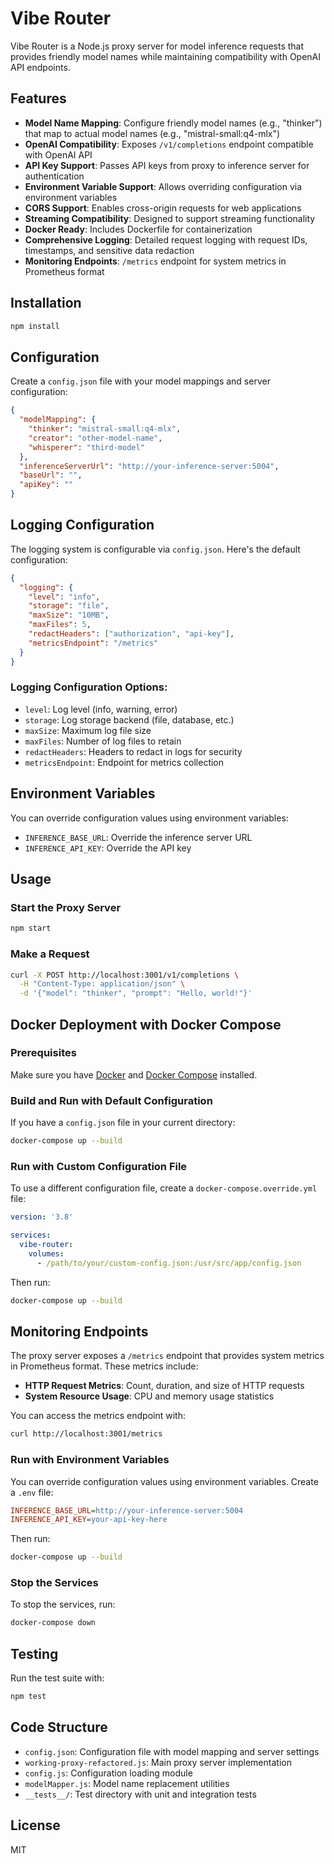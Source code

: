 


# Vibe Router

Vibe Router is a Node.js proxy server for model inference requests that provides friendly model names while maintaining compatibility with OpenAI API endpoints.

## Features

- **Model Name Mapping**: Configure friendly model names (e.g., "thinker") that map to actual model names (e.g., "mistral-small:q4-mlx")
- **OpenAI Compatibility**: Exposes `/v1/completions` endpoint compatible with OpenAI API
- **API Key Support**: Passes API keys from proxy to inference server for authentication
- **Environment Variable Support**: Allows overriding configuration via environment variables
- **CORS Support**: Enables cross-origin requests for web applications
- **Streaming Compatibility**: Designed to support streaming functionality
- **Docker Ready**: Includes Dockerfile for containerization
- **Comprehensive Logging**: Detailed request logging with request IDs, timestamps, and sensitive data redaction
- **Monitoring Endpoints**: `/metrics` endpoint for system metrics in Prometheus format

## Installation

```bash
npm install
```

## Configuration

Create a `config.json` file with your model mappings and server configuration:

```json
{
  "modelMapping": {
    "thinker": "mistral-small:q4-mlx",
    "creator": "other-model-name",
    "whisperer": "third-model"
  },
  "inferenceServerUrl": "http://your-inference-server:5004",
  "baseUrl": "",
  "apiKey": ""
}
```

## Logging Configuration

The logging system is configurable via `config.json`. Here's the default configuration:

```json
{
  "logging": {
    "level": "info",
    "storage": "file",
    "maxSize": "10MB",
    "maxFiles": 5,
    "redactHeaders": ["authorization", "api-key"],
    "metricsEndpoint": "/metrics"
  }
}
```

### Logging Configuration Options:

- `level`: Log level (info, warning, error)
- `storage`: Log storage backend (file, database, etc.)
- `maxSize`: Maximum log file size
- `maxFiles`: Number of log files to retain
- `redactHeaders`: Headers to redact in logs for security
- `metricsEndpoint`: Endpoint for metrics collection

## Environment Variables

You can override configuration values using environment variables:

- `INFERENCE_BASE_URL`: Override the inference server URL
- `INFERENCE_API_KEY`: Override the API key

## Usage

### Start the Proxy Server

```bash
npm start
```

### Make a Request

```bash
curl -X POST http://localhost:3001/v1/completions \
  -H "Content-Type: application/json" \
  -d '{"model": "thinker", "prompt": "Hello, world!"}'
```

## Docker Deployment with Docker Compose

### Prerequisites

Make sure you have [Docker](https://www.docker.com/) and [Docker Compose](https://docs.docker.com/compose/) installed.

### Build and Run with Default Configuration

If you have a `config.json` file in your current directory:

```bash
docker-compose up --build
```

### Run with Custom Configuration File

To use a different configuration file, create a `docker-compose.override.yml` file:

```yaml
version: '3.8'

services:
  vibe-router:
    volumes:
      - /path/to/your/custom-config.json:/usr/src/app/config.json
```

Then run:

```bash
docker-compose up --build
```

## Monitoring Endpoints

The proxy server exposes a `/metrics` endpoint that provides system metrics in Prometheus format. These metrics include:

- **HTTP Request Metrics**: Count, duration, and size of HTTP requests
- **System Resource Usage**: CPU and memory usage statistics

You can access the metrics endpoint with:

```bash
curl http://localhost:3001/metrics
```

### Run with Environment Variables

You can override configuration values using environment variables. Create a `.env` file:

```ini
INFERENCE_BASE_URL=http://your-inference-server:5004
INFERENCE_API_KEY=your-api-key-here
```

Then run:

```bash
docker-compose up --build
```

### Stop the Services

To stop the services, run:

```bash
docker-compose down
```

## Testing

Run the test suite with:

```bash
npm test
```

## Code Structure

- `config.json`: Configuration file with model mapping and server settings
- `working-proxy-refactored.js`: Main proxy server implementation
- `config.js`: Configuration loading module
- `modelMapper.js`: Model name replacement utilities
- `__tests__/`: Test directory with unit and integration tests

## License

MIT

